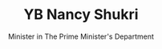 ---
title: YB Nancy Shukri
name: Nancy-Shukri
subtitle: Minister in The Prime Minister's Department
layout: 2016_default
modal-id: 6
img: nancy-shukri.jpg
thumbnail: nancy-shukri.jpg
alt: Picture of YB Nancy Shukri
topic: Opening keynote speaker
description: • Minister in The Prime Minister's Department<br>• Chairman of MyIPO;s Nomination and Remuneration Committee <br><br> YB Puan Hajah Nancy Shukri is a Minister in The Prime Minister’s Department. She was recently moved from being in charge of the Prime Minister’s Department’s Legal Affairs Division to being in charge of The Malaysian Innovation Agency, Malaysian Industry-Government Group for High Technology (MIGHT) and The Malaysian Nuclear Agency. She has expressed great interest in her new post saying that she will be looking into innovation and industry players from different sectors in many aspects. <br><br> YB Nancy holds a Diploma in Public Administration from UiTM, Bachelor of Law (Honours) from University of Hull, United Kingdom and an Executive Masters in Business Administration from University of UiTM/Ohio(Beta Gamma Sigma Honorary Award). She was the Legal Adviser for Dewan Bandaraya Kuching Utara from 1992 to 2003. She is the Chairman of MyIPO`s Nomination and Remuneration Committee, Member of Audit Committee and Member of Investment Committee. Currently she is a Member of Parliament for Batang Sadong, Sarawak. She is also among others, Assistant Secretary General for Parti Pesaka Bumiputera Bersatu Sarawak, Member of The International Parliamentary Union, Member of the ASEAN Inter Parliamentary Association and Member of The Commonwealth Parliamentary Association. She serves as Chairman of Women Parliamentary Caucus and National Archives of Malaysia
---